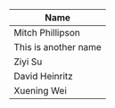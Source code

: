 | Name | 
| ---  | 
| Mitch Phillipson | 
| This is another name |
| Ziyi Su|
| David Heinritz |
| Xuening Wei |


